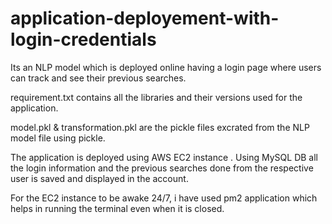 # application-deployement-with-login-credentials
Its an NLP model which is deployed online having a login page where users can track and see their previous searches.

requirement.txt contains all the libraries and their versions used for the application.

model.pkl & transformation.pkl are the pickle files excrated from the NLP model file using pickle.

The application is deployed using AWS EC2 instance .
Using MySQL DB all the login information and the previous searches done from the respective user is saved and displayed in the account.

For the EC2 instance to be awake 24/7, i have used pm2 application which helps in running the terminal even when it is closed.


